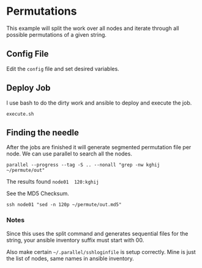 # Permutations

This example will split the work over all nodes and iterate through all possible permutations of a given string.

## Config File

Edit the `config` file and set desired variables.

## Deploy Job

I use bash to do the dirty work and ansible to deploy and execute the job.

`execute.sh`

## Finding the needle

After the jobs are finished it will generate segmented permutation file per node. We can use parallel to search all the nodes.

`parallel --progress --tag -S .. --nonall "grep -nw kghij ~/permute/out"`

The results found `node01  120:kghij`

See the MD5 Checksum.

`ssh node01 "sed -n 120p ~/permute/out.md5"`

### Notes

Since this uses the split command and generates sequential files for the string, your ansible inventory suffix must start with 00.

Also make certain `~/.parallel/sshloginfile` is setup correctly. Mine is just the list of nodes, same names in ansible inventory.

